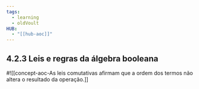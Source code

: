 ```yaml
---
tags:
  - learning
  - oldVoult
HUB:
  - "[[hub-aoc]]"
---
```

## 4.2.3 Leis e regras da álgebra booleana

#![[concept-aoc-As leis comutativas afirmam que a ordem dos termos não altera o resultado da operação.]]